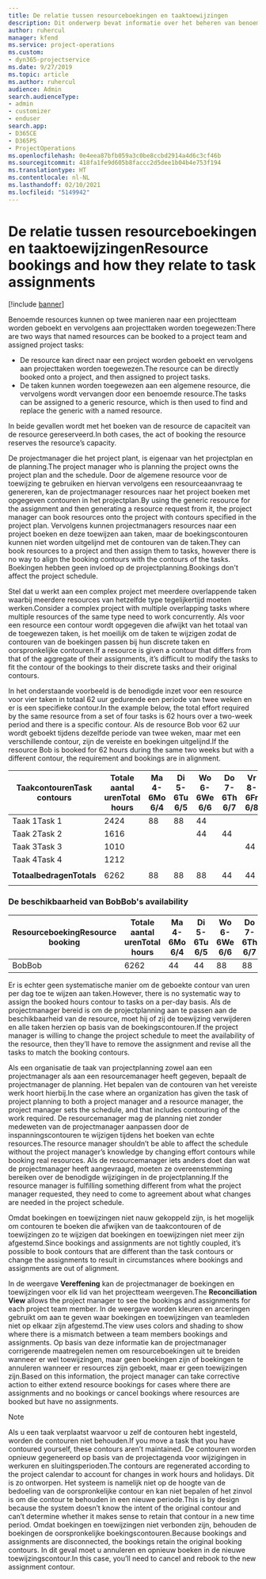 ```yaml
---
title: De relatie tussen resourceboekingen en taaktoewijzingen
description: Dit onderwerp bevat informatie over het beheren van benoemde resources, resourceboekingen en taaktoewijzingen, en hoe deze betrekking hebben op elkaar.
author: ruhercul
manager: kfend
ms.service: project-operations
ms.custom:
- dyn365-projectservice
ms.date: 9/27/2019
ms.topic: article
ms.author: ruhercul
audience: Admin
search.audienceType:
- admin
- customizer
- enduser
search.app:
- D365CE
- D365PS
- ProjectOperations
ms.openlocfilehash: 0e4eea87bfb059a3c0be8ccbd2914a4d6c3cf46b
ms.sourcegitcommit: 418fa1fe9d605b8faccc2d5dee1b04b4e753f194
ms.translationtype: HT
ms.contentlocale: nl-NL
ms.lasthandoff: 02/10/2021
ms.locfileid: "5149942"
---
```

# <a name="resource-bookings-and-how-they-relate-to-task-assignments"></a><span data-ttu-id="77169-103">De relatie tussen resourceboekingen en taaktoewijzingen</span><span class="sxs-lookup"><span data-stu-id="77169-103">Resource bookings and how they relate to task assignments</span></span>

[!include [banner](../includes/psa-now-project-operations.md)]

<span data-ttu-id="77169-104">Benoemde resources kunnen op twee manieren naar een projectteam worden geboekt en vervolgens aan projecttaken worden toegewezen:</span><span class="sxs-lookup"><span data-stu-id="77169-104">There are two ways that named resources can be booked to a project team and assigned project tasks:</span></span>

- <span data-ttu-id="77169-105">De resource kan direct naar een project worden geboekt en vervolgens aan projecttaken worden toegewezen.</span><span class="sxs-lookup"><span data-stu-id="77169-105">The resource can be directly booked onto a project, and then assigned to project tasks.</span></span>
- <span data-ttu-id="77169-106">De taken kunnen worden toegewezen aan een algemene resource, die vervolgens wordt vervangen door een benoemde resource.</span><span class="sxs-lookup"><span data-stu-id="77169-106">The tasks can be assigned to a generic resource, which is then used to find and replace the generic with a named resource.</span></span> 

<span data-ttu-id="77169-107">In beide gevallen wordt met het boeken van de resource de capaciteit van de resource gereserveerd.</span><span class="sxs-lookup"><span data-stu-id="77169-107">In both cases, the act of booking the resource reserves the resource’s capacity.</span></span>

<span data-ttu-id="77169-108">De projectmanager die het project plant, is eigenaar van het projectplan en de planning.</span><span class="sxs-lookup"><span data-stu-id="77169-108">The project manager who is planning the project owns the project plan and the schedule.</span></span> <span data-ttu-id="77169-109">Door de algemene resource voor de toewijzing te gebruiken en hiervan vervolgens een resourceaanvraag te genereren, kan de projectmanager resources naar het project boeken met opgegeven contouren in het projectplan.</span><span class="sxs-lookup"><span data-stu-id="77169-109">By using the generic resource for the assignment and then generating a resource request from it, the project manager can book resources onto the project with contours specified in the project plan.</span></span> <span data-ttu-id="77169-110">Vervolgens kunnen projectmanagers resources naar een project boeken en deze toewijzen aan taken, maar de boekingscontouren kunnen niet worden uitgelijnd met de contouren van de taken.</span><span class="sxs-lookup"><span data-stu-id="77169-110">They can book resources to a project and then assign them to tasks, however there is no way to align the booking contours with the contours of the tasks.</span></span> <span data-ttu-id="77169-111">Boekingen hebben geen invloed op de projectplanning.</span><span class="sxs-lookup"><span data-stu-id="77169-111">Bookings don't affect the project schedule.</span></span>

<span data-ttu-id="77169-112">Stel dat u werkt aan een complex project met meerdere overlappende taken waarbij meerdere resources van hetzelfde type tegelijkertijd moeten werken.</span><span class="sxs-lookup"><span data-stu-id="77169-112">Consider a complex project with multiple overlapping tasks where multiple resources of the same type need to work concurrently.</span></span> <span data-ttu-id="77169-113">Als voor een resource een contour wordt opgegeven die afwijkt van het totaal van de toegewezen taken, is het moeilijk om de taken te wijzigen zodat de contouren van de boekingen passen bij hun discrete taken en oorspronkelijke contouren.</span><span class="sxs-lookup"><span data-stu-id="77169-113">If a resource is given a contour that differs from that of the aggregate of their assignments, it’s difficult to modify the tasks to fit the contour of the bookings to their discrete tasks and their original contours.</span></span>

<span data-ttu-id="77169-114">In het onderstaande voorbeeld is de benodigde inzet voor een resource voor vier taken in totaal 62 uur gedurende een periode van twee weken en er is een specifieke contour.</span><span class="sxs-lookup"><span data-stu-id="77169-114">In the example below, the total effort required by the same resource from a set of four tasks is 62 hours over a two-week period and there is a specific contour.</span></span> <span data-ttu-id="77169-115">Als de resource Bob voor 62 uur wordt geboekt tijdens dezelfde periode van twee weken, maar met een verschillende contour, zijn de vereiste en boekingen uitgelijnd.</span><span class="sxs-lookup"><span data-stu-id="77169-115">If the resource Bob is booked for 62 hours during the same two weeks but with a different contour, the requirement and bookings are in alignment.</span></span>

| <span data-ttu-id="77169-116">**Taakcontouren**</span><span class="sxs-lookup"><span data-stu-id="77169-116">**Task contours**</span></span>    | <span data-ttu-id="77169-117">**Totale aantal uren**</span><span class="sxs-lookup"><span data-stu-id="77169-117">**Total hours**</span></span> | <span data-ttu-id="77169-118">Ma 4-6</span><span class="sxs-lookup"><span data-stu-id="77169-118">Mo 6/4</span></span> | <span data-ttu-id="77169-119">Di 5-6</span><span class="sxs-lookup"><span data-stu-id="77169-119">Tu 6/5</span></span> | <span data-ttu-id="77169-120">Wo 6-6</span><span class="sxs-lookup"><span data-stu-id="77169-120">We 6/6</span></span> | <span data-ttu-id="77169-121">Do 7-6</span><span class="sxs-lookup"><span data-stu-id="77169-121">Th 6/7</span></span> | <span data-ttu-id="77169-122">Vr 8-6</span><span class="sxs-lookup"><span data-stu-id="77169-122">Fr 6/8</span></span> | <span data-ttu-id="77169-123">Za 9-6</span><span class="sxs-lookup"><span data-stu-id="77169-123">Sa 6/9</span></span> | <span data-ttu-id="77169-124">Zo 10-6</span><span class="sxs-lookup"><span data-stu-id="77169-124">Su 6/10</span></span> | <span data-ttu-id="77169-125">Ma 11-6</span><span class="sxs-lookup"><span data-stu-id="77169-125">Mo 6/11</span></span> | <span data-ttu-id="77169-126">Di 12-6</span><span class="sxs-lookup"><span data-stu-id="77169-126">Tu 6/12</span></span> | <span data-ttu-id="77169-127">Wo 13-6</span><span class="sxs-lookup"><span data-stu-id="77169-127">We 6/13</span></span> | <span data-ttu-id="77169-128">Do 14-6</span><span class="sxs-lookup"><span data-stu-id="77169-128">Th 6/14</span></span> | <span data-ttu-id="77169-129">Vr 15-6</span><span class="sxs-lookup"><span data-stu-id="77169-129">Fr 6/15</span></span> |
|----------------------|-----------------|--------|--------|--------|--------|--------|--------|---------|---------|---------|---------|---------|---------|
| <span data-ttu-id="77169-130">Taak 1</span><span class="sxs-lookup"><span data-stu-id="77169-130">Task 1</span></span>               | <span data-ttu-id="77169-131">24</span><span class="sxs-lookup"><span data-stu-id="77169-131">24</span></span>              | <span data-ttu-id="77169-132">8</span><span class="sxs-lookup"><span data-stu-id="77169-132">8</span></span>      | <span data-ttu-id="77169-133">8</span><span class="sxs-lookup"><span data-stu-id="77169-133">8</span></span>      | <span data-ttu-id="77169-134">4</span><span class="sxs-lookup"><span data-stu-id="77169-134">4</span></span>      |        |        |        |         |         |         | <span data-ttu-id="77169-135">4</span><span class="sxs-lookup"><span data-stu-id="77169-135">4</span></span>       |         |         |
| <span data-ttu-id="77169-136">Taak 2</span><span class="sxs-lookup"><span data-stu-id="77169-136">Task 2</span></span>               | <span data-ttu-id="77169-137">16</span><span class="sxs-lookup"><span data-stu-id="77169-137">16</span></span>              |        |        | <span data-ttu-id="77169-138">4</span><span class="sxs-lookup"><span data-stu-id="77169-138">4</span></span>      | <span data-ttu-id="77169-139">4</span><span class="sxs-lookup"><span data-stu-id="77169-139">4</span></span>      |        |        |         | <span data-ttu-id="77169-140">8</span><span class="sxs-lookup"><span data-stu-id="77169-140">8</span></span>       |         |         |         |         |
| <span data-ttu-id="77169-141">Taak 3</span><span class="sxs-lookup"><span data-stu-id="77169-141">Task 3</span></span>               | <span data-ttu-id="77169-142">10</span><span class="sxs-lookup"><span data-stu-id="77169-142">10</span></span>              |        |        |        |        | <span data-ttu-id="77169-143">4</span><span class="sxs-lookup"><span data-stu-id="77169-143">4</span></span>      |        |         |         | <span data-ttu-id="77169-144">4</span><span class="sxs-lookup"><span data-stu-id="77169-144">4</span></span>       |         | <span data-ttu-id="77169-145">2</span><span class="sxs-lookup"><span data-stu-id="77169-145">2</span></span>       |         |
| <span data-ttu-id="77169-146">Taak 4</span><span class="sxs-lookup"><span data-stu-id="77169-146">Task 4</span></span>               | <span data-ttu-id="77169-147">12</span><span class="sxs-lookup"><span data-stu-id="77169-147">12</span></span>              |        |        |        |        |        |        |         |         |         | <span data-ttu-id="77169-148">4</span><span class="sxs-lookup"><span data-stu-id="77169-148">4</span></span>       |         | <span data-ttu-id="77169-149">8</span><span class="sxs-lookup"><span data-stu-id="77169-149">8</span></span>       |
|                      |                 |        |        |        |        |        |        |         |         |         |         |         |         |
| <span data-ttu-id="77169-150">**Totaalbedragen**</span><span class="sxs-lookup"><span data-stu-id="77169-150">**Totals**</span></span>           | <span data-ttu-id="77169-151">62</span><span class="sxs-lookup"><span data-stu-id="77169-151">62</span></span>              | <span data-ttu-id="77169-152">8</span><span class="sxs-lookup"><span data-stu-id="77169-152">8</span></span>      | <span data-ttu-id="77169-153">8</span><span class="sxs-lookup"><span data-stu-id="77169-153">8</span></span>      | <span data-ttu-id="77169-154">8</span><span class="sxs-lookup"><span data-stu-id="77169-154">8</span></span>      | <span data-ttu-id="77169-155">4</span><span class="sxs-lookup"><span data-stu-id="77169-155">4</span></span>      | <span data-ttu-id="77169-156">4</span><span class="sxs-lookup"><span data-stu-id="77169-156">4</span></span>      |        |         | <span data-ttu-id="77169-157">8</span><span class="sxs-lookup"><span data-stu-id="77169-157">8</span></span>       | <span data-ttu-id="77169-158">4</span><span class="sxs-lookup"><span data-stu-id="77169-158">4</span></span>       | <span data-ttu-id="77169-159">8</span><span class="sxs-lookup"><span data-stu-id="77169-159">8</span></span>       | <span data-ttu-id="77169-160">2</span><span class="sxs-lookup"><span data-stu-id="77169-160">2</span></span>       | <span data-ttu-id="77169-161">8</span><span class="sxs-lookup"><span data-stu-id="77169-161">8</span></span>       |
|                      |                 |        |        |        |        |        |        |         |         |         |         |

### <a name="bobs-availability"></a><span data-ttu-id="77169-162">De beschikbaarheid van Bob</span><span class="sxs-lookup"><span data-stu-id="77169-162">Bob's availability</span></span>
| <span data-ttu-id="77169-163">**Resourceboeking**</span><span class="sxs-lookup"><span data-stu-id="77169-163">**Resource   booking**</span></span> | <span data-ttu-id="77169-164">**Totale aantal uren**</span><span class="sxs-lookup"><span data-stu-id="77169-164">**Total hours**</span></span> | <span data-ttu-id="77169-165">Ma 4-6</span><span class="sxs-lookup"><span data-stu-id="77169-165">Mo 6/4</span></span> | <span data-ttu-id="77169-166">Di 5-6</span><span class="sxs-lookup"><span data-stu-id="77169-166">Tu 6/5</span></span> | <span data-ttu-id="77169-167">Wo 6-6</span><span class="sxs-lookup"><span data-stu-id="77169-167">We 6/6</span></span> | <span data-ttu-id="77169-168">Do 7-6</span><span class="sxs-lookup"><span data-stu-id="77169-168">Th 6/7</span></span> | <span data-ttu-id="77169-169">Vr 8-6</span><span class="sxs-lookup"><span data-stu-id="77169-169">Fr 6/8</span></span> | <span data-ttu-id="77169-170">Za 9-6</span><span class="sxs-lookup"><span data-stu-id="77169-170">Sa 6/9</span></span> | <span data-ttu-id="77169-171">Zo 10-6</span><span class="sxs-lookup"><span data-stu-id="77169-171">Su 6/10</span></span> | <span data-ttu-id="77169-172">Ma 11-6</span><span class="sxs-lookup"><span data-stu-id="77169-172">Mo 6/11</span></span> | <span data-ttu-id="77169-173">Di 12-6</span><span class="sxs-lookup"><span data-stu-id="77169-173">Tu 6/12</span></span> | <span data-ttu-id="77169-174">Wo 13-6</span><span class="sxs-lookup"><span data-stu-id="77169-174">We 6/13</span></span> | <span data-ttu-id="77169-175">Do 14-6</span><span class="sxs-lookup"><span data-stu-id="77169-175">Th 6/14</span></span> | <span data-ttu-id="77169-176">Vr 15-6</span><span class="sxs-lookup"><span data-stu-id="77169-176">Fr 6/15</span></span> |
|------------------------|-----------------|--------|--------|--------|--------|--------|--------|---------|---------|---------|---------|---------|---------|
| <span data-ttu-id="77169-177">Bob</span><span class="sxs-lookup"><span data-stu-id="77169-177">Bob</span></span>                    | <span data-ttu-id="77169-178">62</span><span class="sxs-lookup"><span data-stu-id="77169-178">62</span></span>              | <span data-ttu-id="77169-179">4</span><span class="sxs-lookup"><span data-stu-id="77169-179">4</span></span>      | <span data-ttu-id="77169-180">4</span><span class="sxs-lookup"><span data-stu-id="77169-180">4</span></span>      | <span data-ttu-id="77169-181">8</span><span class="sxs-lookup"><span data-stu-id="77169-181">8</span></span>      | <span data-ttu-id="77169-182">8</span><span class="sxs-lookup"><span data-stu-id="77169-182">8</span></span>      | <span data-ttu-id="77169-183">8</span><span class="sxs-lookup"><span data-stu-id="77169-183">8</span></span>      |        |         | <span data-ttu-id="77169-184">4</span><span class="sxs-lookup"><span data-stu-id="77169-184">4</span></span>       | <span data-ttu-id="77169-185">4</span><span class="sxs-lookup"><span data-stu-id="77169-185">4</span></span>       | <span data-ttu-id="77169-186">8</span><span class="sxs-lookup"><span data-stu-id="77169-186">8</span></span>       | <span data-ttu-id="77169-187">8</span><span class="sxs-lookup"><span data-stu-id="77169-187">8</span></span>       | <span data-ttu-id="77169-188">6</span><span class="sxs-lookup"><span data-stu-id="77169-188">6</span></span>       |

<span data-ttu-id="77169-189">Er is echter geen systematische manier om de geboekte contour van uren per dag toe te wijzen aan taken.</span><span class="sxs-lookup"><span data-stu-id="77169-189">However, there is no systematic way to assign the booked hours contour to tasks on a per-day basis.</span></span> <span data-ttu-id="77169-190">Als de projectmanager bereid is om de projectplanning aan te passen aan de beschikbaarheid van de resource, moet hij of zij de toewijzing verwijderen en alle taken herzien op basis van de boekingscontouren.</span><span class="sxs-lookup"><span data-stu-id="77169-190">If the project manager is willing to change the project schedule to meet the availability of the resource, then they’ll have to remove the assignment and revise all the tasks to match the booking contours.</span></span>

<span data-ttu-id="77169-191">Als een organisatie de taak van projectplanning zowel aan een projectmanager als aan een resourcemanager heeft gegeven, bepaalt de projectmanager de planning. Het bepalen van de contouren van het vereiste werk hoort hierbij.</span><span class="sxs-lookup"><span data-stu-id="77169-191">In the case where an organization has given the task of project planning to both a project manager and a resource manager, the project manager sets the schedule, and that includes contouring of the work required.</span></span> <span data-ttu-id="77169-192">De resourcemanager mag de planning niet zonder medeweten van de projectmanager aanpassen door de inspanningscontouren te wijzigen tijdens het boeken van echte resources.</span><span class="sxs-lookup"><span data-stu-id="77169-192">The resource manager shouldn’t be able to affect the schedule without the project manager’s knowledge by changing effort contours while booking real resources.</span></span> <span data-ttu-id="77169-193">Als de resourcemanager iets anders doet dan wat de projectmanager heeft aangevraagd, moeten ze overeenstemming bereiken over de benodigde wijzigingen in de projectplanning.</span><span class="sxs-lookup"><span data-stu-id="77169-193">If the resource manager is fulfilling something different from what the project manager requested, they need to come to agreement about what changes are needed in the project schedule.</span></span>

<span data-ttu-id="77169-194">Omdat boekingen en toewijzingen niet nauw gekoppeld zijn, is het mogelijk om contouren te boeken die afwijken van de taakcontouren of de toewijzingen zo te wijzigen dat boekingen en toewijzingen niet meer zijn afgestemd.</span><span class="sxs-lookup"><span data-stu-id="77169-194">Since bookings and assignments are not tightly coupled, it’s possible to book contours that are different than the task contours or change the assignments to result in circumstances where bookings and assignments are out of alignment.</span></span>

<span data-ttu-id="77169-195">In de weergave **Vereffening** kan de projectmanager de boekingen en toewijzingen voor elk lid van het projectteam weergeven.</span><span class="sxs-lookup"><span data-stu-id="77169-195">The **Reconciliation View** allows the project manager to see the bookings and assignments for each project team member.</span></span> <span data-ttu-id="77169-196">In de weergave worden kleuren en arceringen gebruikt om aan te geven waar boekingen en toewijzingen van teamleden niet op elkaar zijn afgestemd.</span><span class="sxs-lookup"><span data-stu-id="77169-196">The view uses colors and shading to show where there is a mismatch between a team members bookings and assignments.</span></span> <span data-ttu-id="77169-197">Op basis van deze informatie kan de projectmanager corrigerende maatregelen nemen om resourceboekingen uit te breiden wanneer er wel toewijzingen, maar geen boekingen zijn of boekingen te annuleren wanneer er resources zijn geboekt, maar er geen toewijzingen zijn.</span><span class="sxs-lookup"><span data-stu-id="77169-197">Based on this information, the project manager can take corrective action to either extend resource bookings for cases where there are assignments and no bookings or cancel bookings where resources are booked but have no assignments.</span></span>

> [!NOTE]
> <span data-ttu-id="77169-198">Als u een taak verplaatst waarvoor u zelf de contouren hebt ingesteld, worden de contouren niet behouden.</span><span class="sxs-lookup"><span data-stu-id="77169-198">If you move a task that you have contoured yourself, these contours aren’t maintained.</span></span> <span data-ttu-id="77169-199">De contouren worden opnieuw gegenereerd op basis van de projectagenda voor wijzigingen in werkuren en sluitingsperioden.</span><span class="sxs-lookup"><span data-stu-id="77169-199">The contours are regenerated according to the project calendar to account for changes in work hours and holidays.</span></span> <span data-ttu-id="77169-200">Dit is zo ontworpen. Het systeem is namelijk niet op de hoogte van de bedoeling van de oorspronkelijke contour en kan niet bepalen of het zinvol is om die contour te behouden in een nieuwe periode.</span><span class="sxs-lookup"><span data-stu-id="77169-200">This is by design because the system doesn’t know the intent of the original contour and can’t determine whether it makes sense to retain that contour in a new time period.</span></span> <span data-ttu-id="77169-201">Omdat boekingen en toewijzingen niet verbonden zijn, behouden de boekingen de oorspronkelijke boekingscontouren.</span><span class="sxs-lookup"><span data-stu-id="77169-201">Because bookings and assignments are disconnected, the bookings retain the original booking contours.</span></span> <span data-ttu-id="77169-202">In dit geval moet u annuleren en opnieuw boeken in de nieuwe toewijzingscontour.</span><span class="sxs-lookup"><span data-stu-id="77169-202">In this case, you’ll need to cancel and rebook to the new assignment contour.</span></span>

